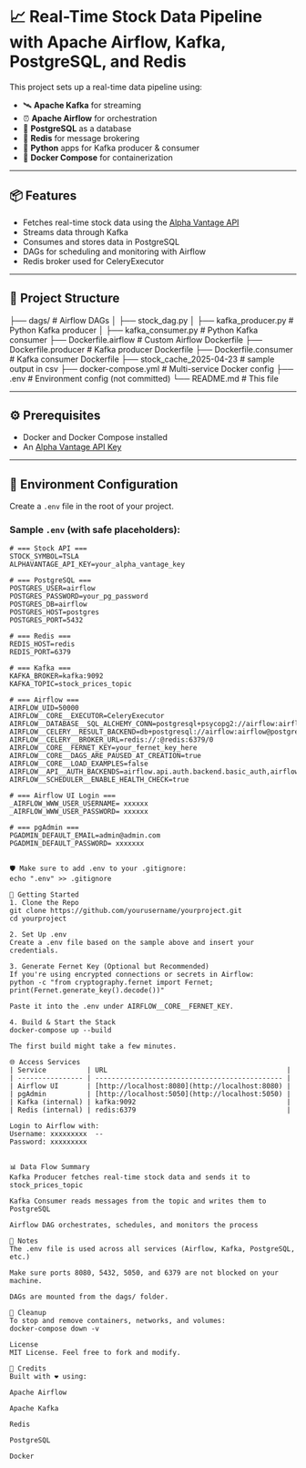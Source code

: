 # 📈 Real-Time Stock Data Pipeline with Apache Airflow, Kafka, PostgreSQL, and Redis

This project sets up a real-time data pipeline using:

- 🛰 **Apache Kafka** for streaming
- ⏰ **Apache Airflow** for orchestration
- 🐘 **PostgreSQL** as a database
- 🧠 **Redis** for message brokering
- 🐍 **Python** apps for Kafka producer & consumer
- 🐳 **Docker Compose** for containerization

---

## 📦 Features

- Fetches real-time stock data using the [Alpha Vantage API](https://www.alphavantage.co/)
- Streams data through Kafka
- Consumes and stores data in PostgreSQL
- DAGs for scheduling and monitoring with Airflow
- Redis broker used for CeleryExecutor

---

## 📁 Project Structure

├── dags/ # Airflow DAGs
│  ├──  stock_dag.py
│  ├──  kafka_producer.py # Python Kafka producer
│  ├──  kafka_consumer.py # Python Kafka consumer
├── Dockerfile.airflow # Custom Airflow Dockerfile
├── Dockerfile.producer # Kafka producer Dockerfile
├── Dockerfile.consumer # Kafka consumer Dockerfile
├── stock_cache_2025-04-23 # sample output in csv
├── docker-compose.yml # Multi-service Docker config
├── .env # Environment config (not committed)
└── README.md # This file


---

## ⚙️ Prerequisites

- Docker and Docker Compose installed
- An [Alpha Vantage API Key](https://www.alphavantage.co/support/#api-key)

---

## 🔐 Environment Configuration

Create a `.env` file in the root of your project.

### Sample `.env` (with safe placeholders):

```env
# === Stock API ===
STOCK_SYMBOL=TSLA
ALPHAVANTAGE_API_KEY=your_alpha_vantage_key

# === PostgreSQL ===
POSTGRES_USER=airflow
POSTGRES_PASSWORD=your_pg_password
POSTGRES_DB=airflow
POSTGRES_HOST=postgres
POSTGRES_PORT=5432

# === Redis ===
REDIS_HOST=redis
REDIS_PORT=6379

# === Kafka ===
KAFKA_BROKER=kafka:9092
KAFKA_TOPIC=stock_prices_topic

# === Airflow ===
AIRFLOW_UID=50000
AIRFLOW__CORE__EXECUTOR=CeleryExecutor
AIRFLOW__DATABASE__SQL_ALCHEMY_CONN=postgresql+psycopg2://airflow:airflow@postgres/airflow
AIRFLOW__CELERY__RESULT_BACKEND=db+postgresql://airflow:airflow@postgres/airflow
AIRFLOW__CELERY__BROKER_URL=redis://:@redis:6379/0
AIRFLOW__CORE__FERNET_KEY=your_fernet_key_here
AIRFLOW__CORE__DAGS_ARE_PAUSED_AT_CREATION=true
AIRFLOW__CORE__LOAD_EXAMPLES=false
AIRFLOW__API__AUTH_BACKENDS=airflow.api.auth.backend.basic_auth,airflow.api.auth.backend.session
AIRFLOW__SCHEDULER__ENABLE_HEALTH_CHECK=true

# === Airflow UI Login ===
_AIRFLOW_WWW_USER_USERNAME= xxxxxx
_AIRFLOW_WWW_USER_PASSWORD= xxxxxx

# === pgAdmin ===
PGADMIN_DEFAULT_EMAIL=admin@admin.com
PGADMIN_DEFAULT_PASSWORD= xxxxxxx


🛡️ Make sure to add .env to your .gitignore:
echo ".env" >> .gitignore

🚀 Getting Started
1. Clone the Repo
git clone https://github.com/yourusername/yourproject.git
cd yourproject

2. Set Up .env
Create a .env file based on the sample above and insert your credentials.

3. Generate Fernet Key (Optional but Recommended)
If you're using encrypted connections or secrets in Airflow:
python -c "from cryptography.fernet import Fernet; print(Fernet.generate_key().decode())"

Paste it into the .env under AIRFLOW__CORE__FERNET_KEY.

4. Build & Start the Stack
docker-compose up --build

The first build might take a few minutes.

🌐 Access Services
| Service          | URL                                            |
| ---------------- | ---------------------------------------------- |
| Airflow UI       | [http://localhost:8080](http://localhost:8080) |
| pgAdmin          | [http://localhost:5050](http://localhost:5050) |
| Kafka (internal) | kafka:9092                                     |
| Redis (internal) | redis:6379                                     |

Login to Airflow with:
Username: xxxxxxxxx  -- 
Password: xxxxxxxxx


📊 Data Flow Summary
Kafka Producer fetches real-time stock data and sends it to stock_prices_topic

Kafka Consumer reads messages from the topic and writes them to PostgreSQL

Airflow DAG orchestrates, schedules, and monitors the process

📌 Notes
The .env file is used across all services (Airflow, Kafka, PostgreSQL, etc.)

Make sure ports 8080, 5432, 5050, and 6379 are not blocked on your machine.

DAGs are mounted from the dags/ folder.

🧹 Cleanup
To stop and remove containers, networks, and volumes:
docker-compose down -v

License
MIT License. Feel free to fork and modify.

🧠 Credits
Built with ❤️ using:

Apache Airflow

Apache Kafka

Redis

PostgreSQL

Docker
